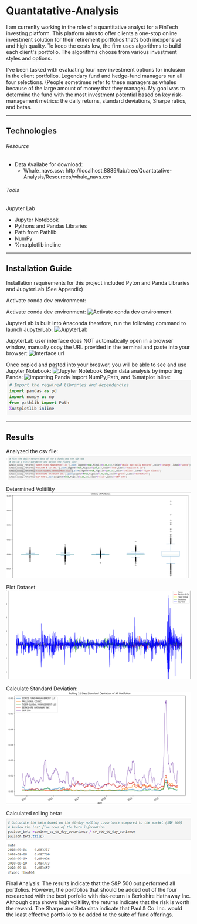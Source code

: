 # Quantatative-Analysis
I am currenlty working in the role of a quantitative analyst for a FinTech investing platform. This platform aims to offer clients a one-stop online investment solution for their retirement portfolios that’s both inexpensive and high quality. To keep the costs low, the firm uses algorithms to build each client's portfolio. The algorithms choose from various investment styles and options.

I've been tasked with evaluating four new investment options for inclusion in the client portfolios. Legendary fund and hedge-fund managers run all four selections. (People sometimes refer to these managers as whales because of the large amount of money that they manage). My goal was to determine the fund with the most investment potential based on key risk-management metrics: the daily returns, standard deviations, Sharpe ratios, and betas.

---

## Technologies
###### Resource 
- Data Availabe for download:
    - Whale_navs.csv: http://localhost:8889/lab/tree/Quantatative-Analysis/Resources/whale_navs.csv
    
###### Tools
Jupyter Lab
- Jupyter Notebook
- Pythons and Pandas Libraries
- Path from Pathlib
- NumPy
- %matplotlib incline


    

---

## Installation Guide

Installation requirements for this project included Pyton and Panda Libraries and JupyterLab (See Appendix)

Activate conda dev environment:

Activate conda dev environment:
![Activate conda dev environment](https://user-images.githubusercontent.com/107367097/177222060-bbe16acc-95cd-496c-aafd-0641b85024fb.png) 

JupyterLab is built into Anaconda therefore, run the following command to launch JupyterLab:
![JupyterLab](https://user-images.githubusercontent.com/107367097/177222194-5217273e-2187-4dea-b640-e175d21fc3b3.png)

JupyterLab user interface does NOT automatically open in a browser window, manually copy the URL provided in the terminal and paste into your browser:
![Interface url](https://user-images.githubusercontent.com/107367097/177222411-4aec31c1-5536-480a-b1fc-3ffb847440b9.png)

Once copied and pasted into your broswer, you will be able to see and use Jupyter Notebook:
![Jupyter Notebook](https://user-images.githubusercontent.com/107367097/177222682-f3073b3c-4d2f-4725-99d2-b1e18ecad9d4.png)
Begin data analysis by importing Panda:
![importing Panda](https://user-images.githubusercontent.com/107367097/177222941-d3f1ff41-8da5-485b-a9af-21c90b1c7021.png)
Import NumPy,Path, and %matplot inline:
![imports](./screenshots/imports.png)

---

## Results

Analyzed the csv file:
![whale navs](./screenshots/Analyze_the_performance.png)

Determined Volitility
![Volitility](./screenshots/Volitility.png)

Plot Dataset
![Plot Data](./screenshots/plot_dataset.png)


Calculate Standard Deviation:
![std](./screenshots/calc_std.png)


Calculated rolling beta:
![beta](./screenshots/calc_rolling_beta.png)


Final Analysis: 
The results indicate that the S&P 500 out performed all portfolios. However, the portfolios that should be added out of the four researched with the best porfolio with risk-return is Berkshire Hathaway Inc. Although data shows high volitility, the returns indicate that the risk is worth the reward. The Sharpe and Beta data indicate that Paul & Co. Inc. would the least effective portfolio to be added to the suite of fund offerings.